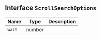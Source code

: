 ## Interface `ScrollSearchOptions`

| Name | Type | Description |
| - | - | - |
| `wait` | number | &nbsp; |
